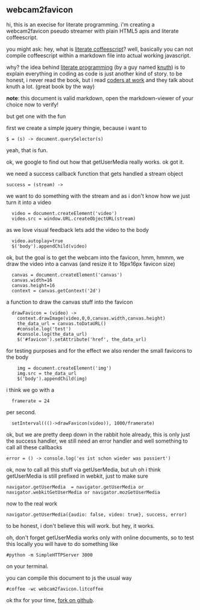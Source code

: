 webcam2favicon 
----------------------
hi, this is an execise for literate programming. i'm creating a webcam2favicon pseudo streamer with plain HTML5 apis and literate coffeescript.

you might ask: hey, what is [literate coffeescript](http://coffeescript.org/#literate)? well, basically you can not compile coffeescript within a markdown file into actual working javascript.

why? the idea behind [literate programming](http://en.wikipedia.org/wiki/Literate_programming) (by a guy named [knuth](http://en.wikipedia.org/wiki/Donald_Knuth)) is to explain everything in coding as code is just another kind of story. to be honest, i never read the book, but i read [coders at work](http://www.codersatwork.com/) and they talk about knuth a lot. (great book by the way)

__note__: this document is valid markdown, open the markdown-viewer of your choice now to verify!

but get one with the fun

first we create a simple jquery thingie, because i want to

    $ = (s) -> document.querySelector(s)

yeah, that is fun.

ok, we google to find out how that getUserMedia really works. ok got it.

we need a success callback function that gets handled a stream object

    success = (stream) ->

we want to do something with the stream and as i don't know how we just turn it into a video
    
      video = document.createElement('video')
      video.src = window.URL.createObjectURL(stream)

as we love visual feedback lets add the video to the body

      video.autoplay=true
      $('body').appendChild(video)

ok, but the goal is to get the webcam into the favicon, hmm, hmmm, we draw the video into a canvas (and resize it to 16px16px favicon size)

      canvas = document.createElement('canvas')
      canvas.width=16
      canvas.height=16
      context = canvas.getContext('2d')

a function to draw the canvas stuff into the favicon

      drawFavicon = (video) ->
        context.drawImage(video,0,0,canvas.width,canvas.height)
        the_data_url = canvas.toDataURL()
        #console.log('test')
        #console.log(the_data_url)
        $('#favicon').setAttribute('href', the_data_url)

for testing purposes and for the effect we also render the small favicons to the body

        img = document.createElement('img')
        img.src = the_data_url
        $('body').appendChild(img)

i think we go with a 

      framerate = 24

per second.
    
      setInterval((()->drawFavicon(video)), 1000/framerate)

ok, but we are pretty deep down in the rabbit hole already, this is only just the success handler, we still need an error handler and well something to call all these callbacks

    error = () -> console.log('es ist schon wieder was passiert')

ok, now to call all this stuff via getUserMedia, but uh oh i think getUserMedia is still prefixed in webkit, just to make sure

    navigator.getUserMedia  = navigator.getUserMedia or navigator.webkitGetUserMedia or navigator.mozGetUserMedia

now to the real work

    navigator.getUserMedia({audio: false, video: true}, success, error)

to be honest, i don't believe this will work. but hey, it works.

oh, don't forget getUserMedia works only with online documents, so to test this locally you will have to do something like

    #python -m SimpleHTTPServer 3000

on your terminal.

you can compile this document to js the usual way

    #coffee -wc webcam2favicon.litcoffee 

ok thx for your time, [fork on github](https://github.com/franzenzenhofer/webcam2favicon).
